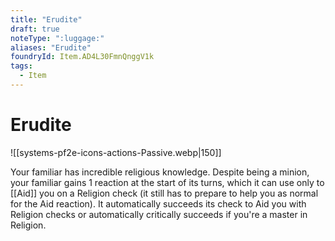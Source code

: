 ```yaml
---
title: "Erudite"
draft: true
noteType: ":luggage:"
aliases: "Erudite"
foundryId: Item.AD4L30FmnQnggV1k
tags:
  - Item
---
```


# Erudite
![[systems-pf2e-icons-actions-Passive.webp|150]]

Your familiar has incredible religious knowledge. Despite being a minion, your familiar gains 1 reaction at the start of its turns, which it can use only to [[Aid]] you on a Religion check (it still has to prepare to help you as normal for the Aid reaction). It automatically succeeds its check to Aid you with Religion checks or automatically critically succeeds if you're a master in Religion.
